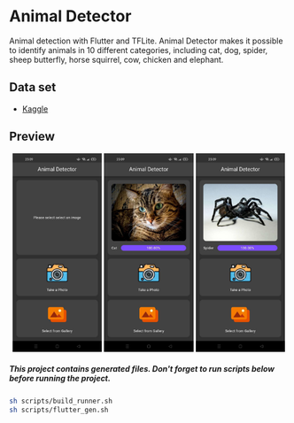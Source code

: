# Animal Detector
Animal detection with Flutter and TFLite. Animal Detector makes it possible to identify animals in 10 different categories, including cat, dog, spider, sheep butterfly, horse squirrel, cow, chicken and elephant.

## Data set
- [Kaggle](https://www.kaggle.com/datasets/alessiocorrado99/animals10)

## Preview
<p align='center'>
    <img src="screenshots/1.jpeg" width="32%"/>
    <img src="screenshots/2.jpeg" width="32%"/>
    <img src="screenshots/3.jpeg" width="32%"/>
</p>

##### This project contains generated files. Don't forget to run scripts below before running the project.
```sh
sh scripts/build_runner.sh
sh scripts/flutter_gen.sh
```